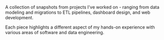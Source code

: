 A collection of snapshots from projects I've worked on - ranging from data modeling and migrations to ETL pipelines, dashboard design, and web development. 

Each piece highlights a different aspect of my hands-on experience with various areas of software and data engineering.
